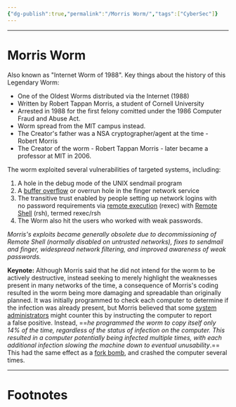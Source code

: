 ```yaml
---
{"dg-publish":true,"permalink":"/Morris Worm/","tags":["CyberSec"]}
---
```



---
# Morris Worm
Also known as "Internet Worm of 1988".
Key things about the history of this Legendary Worm:
- One of the Oldest Worms distributed via the Internet (1988)
- Written by Robert Tappan Morris, a student of Cornell University
- Arrested in 1988 for the first felony comitted under the 1986 Computer Fraud and Abuse Act.
- Worm spread from the MIT campus instead.
- The Creator's father was a NSA cryptographer/agent at the time - Robert Morris
- The Creator of the worm - Robert Tappan Morris - later became a professor at MIT in 2006.

The worm exploited several vulnerabilities of targeted systems, including:
1. A hole in the debug mode of the UNIX sendmail program
2. A [buffer overflow](https://en.wikipedia.org/wiki/Buffer_overflow "Buffer overflow") or overrun hole in the finger network service
3. The transitive trust enabled by people setting up network logins with no password requirements via [remote execution](https://en.wikipedia.org/wiki/Berkeley_r-commands "Berkeley r-commands") (rexec) with [Remote Shell](https://en.wikipedia.org/wiki/Remote_Shell "Remote Shell") (rsh), termed rexec/rsh
4. The Worm also hit the users who worked with weak passwords. 

*Morris's exploits became generally obsolete due to decommissioning of Remote Shell (normally disabled on untrusted networks), fixes to sendmail and finger, widespread network filtering, and improved awareness of weak passwords.*

**Keynote:**
Although Morris said that he did not intend for the worm to be actively destructive, instead seeking to merely highlight the weaknesses present in many networks of the time, a consequence of Morris's coding resulted in the worm being more damaging and spreadable than originally planned. It was initially programmed to check each computer to determine if the infection was already present, but Morris believed that some [system administrators](https://en.wikipedia.org/wiki/System_administrator "System administrator") might counter this by instructing the computer to report a false positive. Instead, ==*he programmed the worm to copy itself only 14% of the time, regardless of the status of infection on the computer. This resulted in a computer potentially being infected multiple times, with each additional infection slowing the machine down to eventual unusability*.== This had the same effect as a [fork bomb](https://en.wikipedia.org/wiki/Fork_bomb "Fork bomb"), and crashed the computer several times.

---
# Footnotes